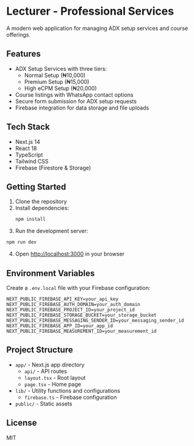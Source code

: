 # Lecturer - Professional Services

A modern web application for managing ADX setup services and course offerings.

## Features

- ADX Setup Services with three tiers:
  - Normal Setup (₦10,000)
  - Premium Setup (₦15,000)
  - High eCPM Setup (₦20,000)
- Course listings with WhatsApp contact options
- Secure form submission for ADX setup requests
- Firebase integration for data storage and file uploads

## Tech Stack

- Next.js 14
- React 18
- TypeScript
- Tailwind CSS
- Firebase (Firestore & Storage)

## Getting Started

1. Clone the repository
2. Install dependencies:
   ```bash
   npm install
   ```
3. Run the development server:
```bash
npm run dev
```
4. Open [http://localhost:3000](http://localhost:3000) in your browser

## Environment Variables

Create a `.env.local` file with your Firebase configuration:

```env
NEXT_PUBLIC_FIREBASE_API_KEY=your_api_key
NEXT_PUBLIC_FIREBASE_AUTH_DOMAIN=your_auth_domain
NEXT_PUBLIC_FIREBASE_PROJECT_ID=your_project_id
NEXT_PUBLIC_FIREBASE_STORAGE_BUCKET=your_storage_bucket
NEXT_PUBLIC_FIREBASE_MESSAGING_SENDER_ID=your_messaging_sender_id
NEXT_PUBLIC_FIREBASE_APP_ID=your_app_id
NEXT_PUBLIC_FIREBASE_MEASUREMENT_ID=your_measurement_id
```

## Project Structure

- `app/` - Next.js app directory
  - `api/` - API routes
  - `layout.tsx` - Root layout
  - `page.tsx` - Home page
- `lib/` - Utility functions and configurations
  - `firebase.ts` - Firebase configuration
- `public/` - Static assets

## License

MIT
